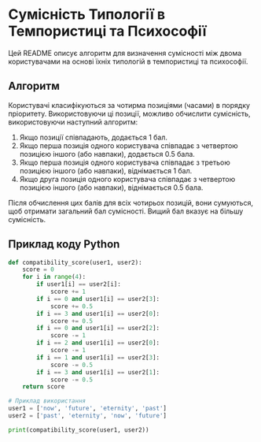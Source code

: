 # Сумісність Типології в Темпористиці та Психософії

Цей README описує алгоритм для визначення сумісності між двома користувачами на основі їхніх типологій в темпористиці та психософії.

## Алгоритм

Користувачі класифікуються за чотирма позиціями (часами) в порядку пріоритету. Використовуючи ці позиції, можливо обчислити сумісність, використовуючи наступний алгоритм:

1. Якщо позиції співпадають, додається 1 бал.
2. Якщо перша позиція одного користувача співпадає з четвертою позицією іншого (або навпаки), додається 0.5 бала.
3. Якщо перша позиція одного користувача співпадає з третьою позицією іншого (або навпаки), віднімається 1 бал.
4. Якщо друга позиція одного користувача співпадає з четвертою позицією іншого (або навпаки), віднімається 0.5 бала.

Після обчислення цих балів для всіх чотирьох позицій, вони сумуються, щоб отримати загальний бал сумісності. Вищий бал вказує на більшу сумісність.

## Приклад коду Python

```python
def compatibility_score(user1, user2):
    score = 0
    for i in range(4):
        if user1[i] == user2[i]:
            score += 1
        if i == 0 and user1[i] == user2[3]:
            score += 0.5
        if i == 3 and user1[i] == user2[0]:
            score += 0.5
        if i == 0 and user1[i] == user2[2]:
            score -= 1
        if i == 2 and user1[i] == user2[0]:
            score -= 1
        if i == 1 and user1[i] == user2[3]:
            score -= 0.5
        if i == 3 and user1[i] == user2[1]:
            score -= 0.5
    return score

# Приклад використання
user1 = ['now', 'future', 'eternity', 'past']
user2 = ['past', 'eternity', 'now', 'future']

print(compatibility_score(user1, user2))
